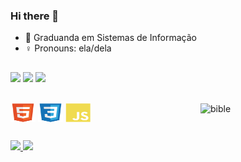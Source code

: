 
### Hi there 👋

- 🎒 Graduanda em Sistemas de Informação
- ♀️ Pronouns: ela/dela
##

<div>

  <a href="https://api.whatsapp.com/send?phone=5548988388391" target="_blank"><img src="https://img.shields.io/badge/WhatsApp-25D366?style=for-the-badge&logo=whatsapp&logoColor=white" target="_blank"></a>
  <a href="https://www.linkedin.com/in/tatiane-espíndola-a7a2b91a7/" target="_blank"><img src="https://img.shields.io/badge/-LinkedIn-%230077B5?style=for-the-badge&logo=linkedin&logoColor=white" target="_blank"></a> 
 <a href="https://open.spotify.com/user/22qxxewcobf6ngudkrvnzcy6q?si=Ppzb0zNCTdWDI61Y3vif5A&utm_source=copy-li&nd=1" target="_blank"><img src="https://img.shields.io/badge/Spotify-1ED760?&style=for-the-badge&logo=spotify&logoColor=white" target="_blank"></a>
   </div>
    
  <div style="display:inline_block"><br>
  <img align="center" alt="HTML" height="30" width="40" src="https://raw.githubusercontent.com/devicons/devicon/master/icons/html5/html5-original.svg">
  <img align="center" alt="CSS" height="30" width="40" src="https://raw.githubusercontent.com/devicons/devicon/master/icons/css3/css3-original.svg">
  <img align="center" alt="Js" height="30" width="40" src="https://raw.githubusercontent.com/devicons/devicon/master/icons/javascript/javascript-plain.svg"> 
  <img align="right" alt="bible" height="180" width="200" src="https://user-images.githubusercontent.com/88167235/127678841-e8aa4988-a0e9-487c-babf-1e1d4fb5ddbc.gif"
  </div>
    
##
<div>
  <a href="https://github.com/oyubaba">
  <img height="140em" src="https://github-readme-stats.vercel.app/api?username=oyubaba&show_icons=true&theme=dark&include_all_commits=true&count_private=true"/>
  <img height="140em" src="https://github-readme-stats.vercel.app/api/top-langs/?username=oyubaba&layout=compact&langs_count=5&theme=dark"/>
 </div>
  


